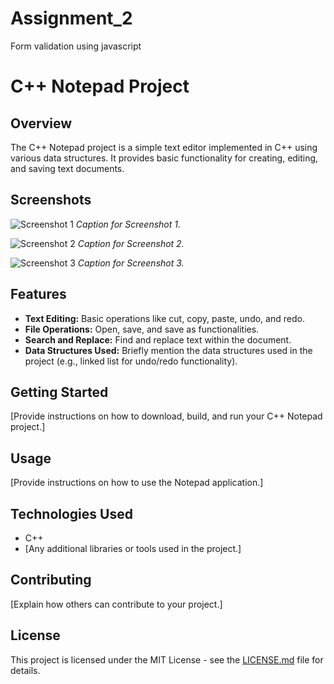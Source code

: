 # Assignment_2
Form validation using javascript
# C++ Notepad Project

## Overview

The C++ Notepad project is a simple text editor implemented in C++ using various data structures. It provides basic functionality for creating, editing, and saving text documents.

## Screenshots

![Screenshot 1](HOME.png)
*Caption for Screenshot 1.*

![Screenshot 2](LOGIN.png)
*Caption for Screenshot 2.*

![Screenshot 3](signup.png)
*Caption for Screenshot 3.*

## Features

- **Text Editing:** Basic operations like cut, copy, paste, undo, and redo.
- **File Operations:** Open, save, and save as functionalities.
- **Search and Replace:** Find and replace text within the document.
- **Data Structures Used:** Briefly mention the data structures used in the project (e.g., linked list for undo/redo functionality).

## Getting Started

[Provide instructions on how to download, build, and run your C++ Notepad project.]

## Usage

[Provide instructions on how to use the Notepad application.]

## Technologies Used

- C++
- [Any additional libraries or tools used in the project.]

## Contributing

[Explain how others can contribute to your project.]

## License

This project is licensed under the MIT License - see the [LICENSE.md](LICENSE.md) file for details.
